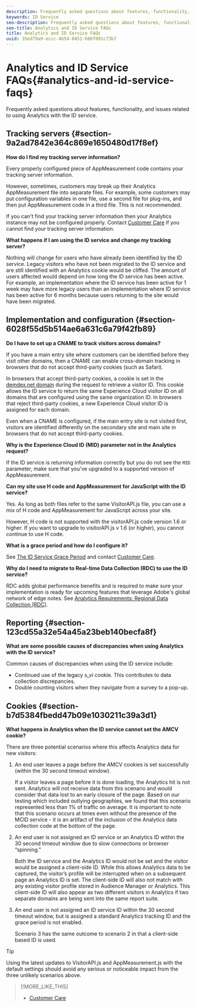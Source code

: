 ```yaml
---
description: Frequently asked questions about features, functionality, and issues related to using Analytics with the ID service.
keywords: ID Service
seo-description: Frequently asked questions about features, functionality, and issues related to using Analytics with the ID service.
seo-title: Analytics and ID Service FAQs
title: Analytics and ID Service FAQs
uuid: 35ed79a9-eccc-4b54-8451-606f091c73b7
---
```


# Analytics and ID Service FAQs{#analytics-and-id-service-faqs}

Frequently asked questions about features, functionality, and issues related to using Analytics with the ID service.

## Tracking servers {#section-9a2ad7842e364c869e1650480d17f8ef}

**How do I find my tracking server information?**

Every properly configured piece of AppMeasurement code contains your tracking server information.

However, sometimes, customers may break up their Analytics AppMeasurement file into separate files. For example, some customers may put configuration variables in one file, use a second file for plug-ins, and then put AppMeasurement code in a third file. This is not recommended.

If you can't find your tracking server information then your Analytics instance may not be configured properly. Contact [Customer Care](https://helpx.adobe.com/marketing-cloud/contact-support.html) if you cannot find your tracking server information.

**What happens if I am using the ID service and change my tracking server?**

Nothing will change for users who have already been identified by the ID service. Legacy visitors who have not been migrated to the ID service and are still identified with an Analytics cookie would be cliffed. The amount of users affected would depend on how long the ID service has been active. For example, an implementation where the ID service has been active for 1 week may have more legacy users than an implementation where ID service has been active for 6 months because users returning to the site would have been migrated.

## Implementation and configuration {#section-6028f55d5b514ae6a631c6a79f42fb89}

**Do I have to set up a CNAME to track visitors across domains?**

If you have a main entry site where customers can be identified before they visit other domains, then a CNAME can enable cross-domain tracking in browsers that do not accept third-party cookies (such as Safari).

In browsers that accept third-party cookies, a cookie is set in the [demdex.net domain](https://marketing.adobe.com/resources/help/en_US/aam/demdex-calls.html) during the request to retrieve a visitor ID. This cookie allows the ID service to return the same Experience Cloud visitor ID on all domains that are configured using the same organization ID. In browsers that reject third-party cookies, a new Experience Cloud visitor ID is assigned for each domain.

Even when a CNAME is configured, if the main entry site is not visited first, visitors are identified differently on the secondary site and main site in browsers that do not accept third-party cookies.

**Why is the Experience Cloud ID (MID) parameter not in the Analytics request?**

If the ID service is returning information correctly but you do not see the `MID` parameter, make sure that you've upgraded to a supported version of AppMeasurement.

**Can my site use H code and AppMeasurement for JavaScript with the ID service?**

Yes. As long as both files refer to the same VisitorAPI.js file, you can use a mix of H code and AppMeasurement for JavaScript across your site.

However, H code is not supported with the visitorAPI.js code version 1.6 or higher. If you want to upgrade to visitorAPI.js v 1.6 (or higher), you cannot continue to use H code.

**What is a grace period and how do I configure it?**

See [The ID Service Grace Period](../reference/analytics-reference/mcvid-grace-period.md) and contact [Customer Care](https://helpx.adobe.com/marketing-cloud/contact-support.html).

**Why do I need to migrate to Real-time Data Collection (RDC) to use the ID service?**

RDC adds global performance benefits and is required to make sure your implementation is ready for upcoming features that leverage Adobe's global network of edge notes. See [Analytics Requirements: Regional Data Collection (RDC)](../reference/mcvid-requirements.md#section-7d04bb013bc84a25bae3b148bc0ca25f).

## Reporting {#section-123cd55a32e54a45a23beb140becfa8f}

**What are some possible causes of discrepancies when using Analytics with the ID service?**

Common causes of discrepancies when using the ID service include:

* Continued use of the legacy s_vi cookie. This contributes to data collection discrepancies. 
* Double counting visitors when they navigate from a survey to a pop-up.

## Cookies {#section-b7d5384fbedd47b09e1030211c39a3d1}

**What happens in Analytics when the ID service cannot set the AMCV cookie?**

There are three potential scenarios where this affects Analytics data for new visitors:

1. An end user leaves a page before the AMCV cookies is set successfully (within the 30 second timeout window).

   If a visitor leaves a page before it is done loading, the Analytics hit is not sent. Analytics will not receive data from this scenario and would consider that data lost to an early closure of the page. Based on our testing which included outlying geographies, we found that this scenario represented less than 1% of traffic on average. It is important to note that this scenario occurs at times even without the presence of the MCID service - it is an artifact of the inclusion of the Analytics data collection code at the bottom of the page. 

1. An end user is not assigned an ID service or an Analytics ID within the 30 second timeout window due to slow connections or browser “spinning."

   Both the ID service and the Analytics ID would not be set and the visitor would be assigned a client-side ID. While this allows Analytics data to be captured, the visitor’s profile will be interrupted when on a subsequent page an Analytics ID is set. The client-side ID will also not match with any existing visitor profile stored in Audience Manager or Analytics. This client-side ID will also appear as two different visitors in Analytics if two separate domains are being sent into the same report suite. 

1. An end user is not assigned an ID service ID within the 30 second timeout window, but is assigned a standard Analytics tracking ID and the grace period is not enabled.

   Scenario 3 has the same outcome to scenario 2 in that a client-side based ID is used.

>[!TIP]
>
>Using the latest updates to VisitorAPI.js and AppMeasurement.js with the default settings should avoid any serious or noticeable impact from the three unlikely scenarios above.

>[!MORE_LIKE_THIS]
>
>* [Customer Care](https://helpx.adobe.com/marketing-cloud/contact-support.html)
